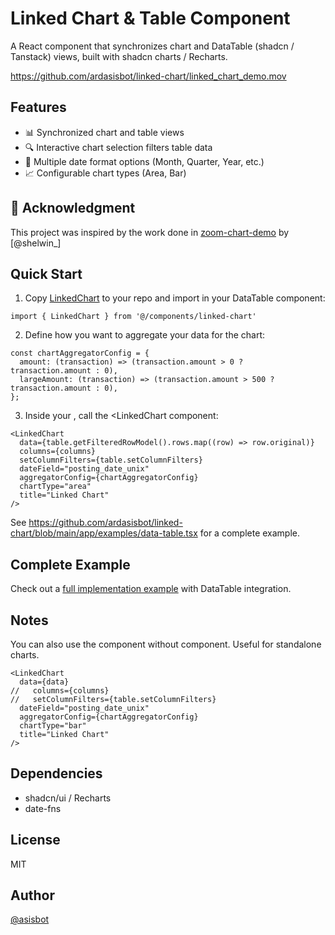 # Linked Chart & Table Component

A React component that synchronizes chart and DataTable (shadcn / Tanstack) views, built with  shadcn charts / Recharts. 


https://github.com/ardasisbot/linked-chart/linked_chart_demo.mov

## Features

- 📊 Synchronized chart and table views
- 🔍 Interactive chart selection filters table data
- 📅 Multiple date format options (Month, Quarter, Year, etc.)
- 📈 Configurable chart types (Area, Bar)


## 📌 Acknowledgment

This project was inspired by the work done in [zoom-chart-demo](https://github.com/shelwinsunga/zoom-chart-demo) by [@shelwin_]

## Quick Start


1. Copy  [LinkedChart](https://github.com/ardasisbot/linked-chart/blob/main/components/linked-chart.tsx) to your repo and import in your DataTable component:
```tsx
import { LinkedChart } from '@/components/linked-chart'
```

2. Define how you want to aggregate your data for the chart:
```tsx
const chartAggregatorConfig = {
  amount: (transaction) => (transaction.amount > 0 ? transaction.amount : 0),
  largeAmount: (transaction) => (transaction.amount > 500 ? transaction.amount : 0),
};
```

3. Inside your <DataTable>, call the <LinkedChart component:
```tsx
<LinkedChart 
  data={table.getFilteredRowModel().rows.map((row) => row.original)} 
  columns={columns}
  setColumnFilters={table.setColumnFilters}
  dateField="posting_date_unix" 
  aggregatorConfig={chartAggregatorConfig}
  chartType="area"  
  title="Linked Chart"
/>
```

See https://github.com/ardasisbot/linked-chart/blob/main/app/examples/data-table.tsx for a complete example.

## Complete Example

Check out a [full implementation example](https://github.com/ardasisbot/linked-chart/blob/main/app/examples/data-table.tsx) with DataTable integration.

## Notes

You can also use the <LinkedChart> component without <DataTable> component. Useful for standalone charts.
```tsx
<LinkedChart 
  data={data} 
//   columns={columns}
//   setColumnFilters={table.setColumnFilters}
  dateField="posting_date_unix" 
  aggregatorConfig={chartAggregatorConfig}
  chartType="bar"  
  title="Linked Chart"
/>
```
## Dependencies

- shadcn/ui / Recharts
- date-fns


## License

MIT

## Author

[@asisbot](https://x.com/asisbot)
